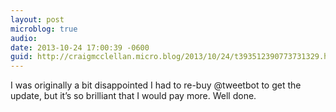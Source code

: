 ```yaml
---
layout: post
microblog: true
audio: 
date: 2013-10-24 17:00:39 -0600
guid: http://craigmcclellan.micro.blog/2013/10/24/t393512390773731329.html
---
```

I was originally a bit disappointed I had to re-buy @tweetbot to get the update, but it’s so brilliant that I would pay more. Well done.
